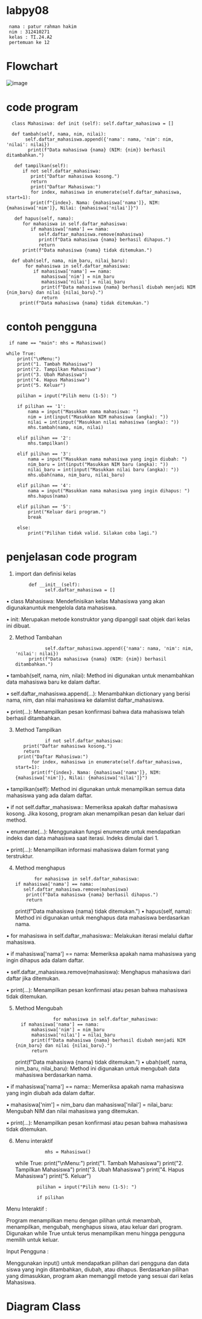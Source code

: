 # labpy08
     nama : patur rahman hakim
     nim : 312410271
     kelas : TI.24.A2
     pertemuan ke 12
# Flowchart
![image](https://github.com/user-attachments/assets/0cce3733-af1f-4c9b-905c-3a3f153b565b)
# code program
      class Mahasiswa: def init (self): self.daftar_mahasiswa = []

      def tambah(self, nama, nim, nilai):
           self.daftar_mahasiswa.append({'nama': nama, 'nim': nim, 'nilai': nilai})
            print(f"Data mahasiswa {nama} (NIM: {nim}) berhasil ditambahkan.")

       def tampilkan(self):
          if not self.daftar_mahasiswa:
             print("Daftar mahasiswa kosong.")
             return
             print("Daftar Mahasiswa:")
             for index, mahasiswa in enumerate(self.daftar_mahasiswa, start=1):
             print(f"{index}. Nama: {mahasiswa['nama']}, NIM: {mahasiswa['nim']}, Nilai: {mahasiswa['nilai']}")

       def hapus(self, nama):
          for mahasiswa in self.daftar_mahasiswa:
             if mahasiswa['nama'] == nama:
                self.daftar_mahasiswa.remove(mahasiswa)
                print(f"Data mahasiswa {nama} berhasil dihapus.")
                return
          print(f"Data mahasiswa {nama} tidak ditemukan.")

      def ubah(self, nama, nim_baru, nilai_baru):
           for mahasiswa in self.daftar_mahasiswa:
              if mahasiswa['nama'] == nama:
                 mahasiswa['nim'] = nim_baru
                 mahasiswa['nilai'] = nilai_baru
                 print(f"Data mahasiswa {nama} berhasil diubah menjadi NIM {nim_baru} dan nilai {nilai_baru}.")
                 return
         print(f"Data mahasiswa {nama} tidak ditemukan.")

# contoh pengguna
     if name == "main": mhs = Mahasiswa()

    while True:
        print("\nMenu:")
        print("1. Tambah Mahasiswa")
        print("2. Tampilkan Mahasiswa")
        print("3. Ubah Mahasiswa")
        print("4. Hapus Mahasiswa")
        print("5. Keluar")
    
        pilihan = input("Pilih menu (1-5): ")
    
        if pilihan == '1':
            nama = input("Masukkan nama mahasiswa: ")
            nim = int(input("Masukkan NIM mahasiswa (angka): "))
            nilai = int(input("Masukkan nilai mahasiswa (angka): "))
            mhs.tambah(nama, nim, nilai)
    
        elif pilihan == '2':
            mhs.tampilkan()
    
        elif pilihan == '3':
            nama = input("Masukkan nama mahasiswa yang ingin diubah: ")
            nim_baru = int(input("Masukkan NIM baru (angka): "))
            nilai_baru = int(input("Masukkan nilai baru (angka): "))
            mhs.ubah(nama, nim_baru, nilai_baru)
    
        elif pilihan == '4':
            nama = input("Masukkan nama mahasiswa yang ingin dihapus: ")
            mhs.hapus(nama)
    
        elif pilihan == '5':
            print("Keluar dari program.")
            break
    
        else:
            print("Pilihan tidak valid. Silakan coba lagi.")
# penjelasan code program
1. import dan definisi kelas

            def __init__(self):
                  self.daftar_mahasiswa = []
  • class Mahasiswa: Mendefinisikan kelas Mahasiswa yang akan digunakanuntuk mengelola data mahasiswa.

  • init: Merupakan metode konstruktor yang dipanggil saat objek dari kelas ini dibuat.

2. Method Tambahan

                  self.daftar_mahasiswa.append({'nama': nama, 'nim': nim, 'nilai': nilai})
            print(f"Data mahasiswa {nama} (NIM: {nim}) berhasil ditambahkan.")
  • tambah(self, nama, nim, nilai): Method ini digunakan untuk menambahkan data mahasiswa baru ke dalam daftar.

  • self.daftar_mahasiswa.append(...): Menambahkan dictionary yang berisi nama, nim, dan nilai mahasiswa ke dalamlist daftar_mahasiswa.

  • print(...): Menampilkan pesan konfirmasi bahwa data mahasiswa telah berhasil ditambahkan.

3. Method Tampilkan

                  if not self.daftar_mahasiswa:
          print("Daftar mahasiswa kosong.")
          return
        print("Daftar Mahasiswa:")
             for index, mahasiswa in enumerate(self.daftar_mahasiswa, start=1):
             print(f"{index}. Nama: {mahasiswa['nama']}, NIM: {mahasiswa['nim']}, Nilai: {mahasiswa['nilai']}")
  • tampilkan(self): Method ini digunakan untuk menampilkan semua data mahasiswa yang ada dalam daftar.

  • if not self.daftar_mahasiswa:: Memeriksa apakah daftar mahasiswa kosong. Jika kosong, program akan menampilkan pesan dan keluar dari method.

  • enumerate(...): Menggunakan fungsi enumerate untuk mendapatkan indeks dan data mahasiswa saat iterasi. Indeks dimulai dari 1.

  • print(...): Menampilkan informasi mahasiswa dalam format yang terstruktur.

4. Method menghapus

              for mahasiswa in self.daftar_mahasiswa:
       if mahasiswa['nama'] == nama:
          self.daftar_mahasiswa.remove(mahasiswa)
           print(f"Data mahasiswa {nama} berhasil dihapus.")
           return
      print(f"Data mahasiswa {nama} tidak ditemukan.")
  • hapus(self, nama): Method ini digunakan untuk menghapus data mahasiswa berdasarkan nama.

  • for mahasiswa in self.daftar_mahasiswa:: Melakukan iterasi melalui daftar mahasiswa.

  • if mahasiswa['nama'] == nama: Memeriksa apakah nama mahasiswa yang ingin dihapus ada dalam daftar.

  • self.daftar_mahasiswa.remove(mahasiswa): Menghapus mahasiswa dari daftar jika ditemukan.

  • print(...): Menampilkan pesan konfirmasi atau pesan bahwa mahasiswa tidak ditemukan.

5. Method Mengubah

                     for mahasiswa in self.daftar_mahasiswa:
         if mahasiswa['nama'] == nama:
             mahasiswa['nim'] = nim_baru
             mahasiswa['nilai'] = nilai_baru
             print(f"Data mahasiswa {nama} berhasil diubah menjadi NIM {nim_baru} dan nilai {nilai_baru}.")
             return
      print(f"Data mahasiswa {nama} tidak ditemukan.")
  • ubah(self, nama, nim_baru, nilai_baru): Method ini digunakan untuk mengubah data mahasiswa berdasarkan nama.

  • if mahasiswa['nama'] == nama:: Memeriksa apakah nama mahasiswa yang ingin diubah ada dalam daftar.

  • mahasiswa['nim'] = nim_baru dan mahasiswa['nilai'] = nilai_baru: Mengubah NIM dan nilai mahasiswa yang ditemukan.

  • print(...): Menampilkan pesan konfirmasi atau pesan bahwa mahasiswa tidak ditemukan.

6. Menu interaktif

                  mhs = Mahasiswa()

     while True:
               print("\nMenu:")
               print("1. Tambah Mahasiswa")
               print("2. Tampilkan Mahasiswa")
               print("3. Ubah Mahasiswa")
               print("4. Hapus Mahasiswa")
               print("5. Keluar")
    
               pilihan = input("Pilih menu (1-5): ")
    
               if pilihan
  Menu Interaktif :

  Program menampilkan menu dengan pilihan untuk menambah, menampilkan, mengubah, menghapus siswa, atau keluar dari program.
  Digunakan while True untuk terus menampilkan menu hingga pengguna memilih untuk keluar.

  Input Pengguna :

  Menggunakan input() untuk mendapatkan pilihan dari pengguna dan data siswa yang ingin ditambahkan, diubah, atau dihapus.
  Berdasarkan pilihan yang dimasukkan, program akan memanggil metode yang sesuai dari kelas Mahasiswa.
# Diagram Class
